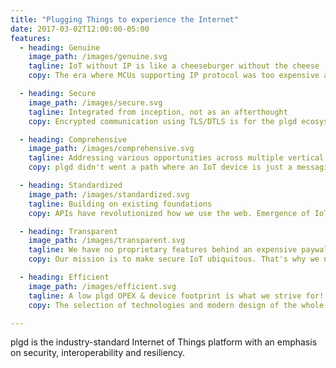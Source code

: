 ```yaml
---
title: "Plugging Things to experience the Internet"
date: 2017-03-02T12:00:00-05:00
features:
  - heading: Genuine
    image_path: /images/genuine.svg
    tagline: IoT without IP is like a cheeseburger without the cheese
    copy: The era where MCUs supporting IP protocol was too expensive and is now over, along with proprietary so-called "IoT" solutions. Leveraging the tried-and-true Internet Protocol in combination with CoAP and CBOR makes it easier for developers to leverage their experience and solutions in their IoT projects. This reduces not only development costs, but more importantly, limits points of attack and system weaknesses.

  - heading: Secure
    image_path: /images/secure.svg
    tagline: Integrated from inception, not as an afterthought
    copy: Encrypted communication using TLS/DTLS is for the plgd ecosystem just a technicality. Device ownership transfer using manufacturer certificates, device provisioning, mutual-TLS authentication using X.509 certificates, ACLs, OAuth2.0, audit log or even end-to-end encryption is what allow us to sleep. This straightforward foundation reduces the complexities of developing an IoT Secure solution.

  - heading: Comprehensive
    image_path: /images/comprehensive.svg
    tagline: Addressing various opportunities across multiple vertical markets
    copy: plgd didn't went a path where an IoT device is just a messaging client. Our ecosystem includes cloud services, device libraries, local and remote clients and tools. Our building blocks and supported deployment options allows you to design the system in a way it fulfills your most complex requirements.

  - heading: Standardized
    image_path: /images/standardized.svg
    tagline: Building on existing foundations
    copy: APIs have revolutionized how we use the web. Emergence of IoT Technology at scale requires adoption of the similar paradigms in the IoT world as well. We adopted this route and are based on open and well-founded standards. Accessing your plgd IoT device is therefore the same as accessing your favorite web API. Yes, even on the local network without cloud services.

  - heading: Transparent
    image_path: /images/transparent.svg
    tagline: We have no proprietary features behind an expensive paywall
    copy: Our mission is to make secure IoT ubiquitous. That's why we need you, our community. Only together and through transparency, will make the open-source promise happen. Being open-source is not just a benefit to us, but also to you. It gives you an opportunity to influence tomorrow.

  - heading: Efficient
    image_path: /images/efficient.svg
    tagline: A low plgd OPEX & device footprint is what we strive for!
    copy: The selection of technologies and modern design of the whole stack keeps the plgd services operation expense and the IoTivity footprint very low. Running a secure device stack on the ESP32, communicating with TLS1.2 to plgd on a Raspberry Pi is the reality.

---
```


plgd is the industry-standard Internet of Things platform with an emphasis on security, interoperability and resiliency.
